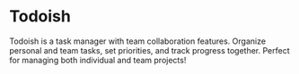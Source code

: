 # Todoish
Todoish is a task manager with team collaboration features. Organize personal and team tasks, set priorities, and track progress together. Perfect for managing both individual and team projects!
